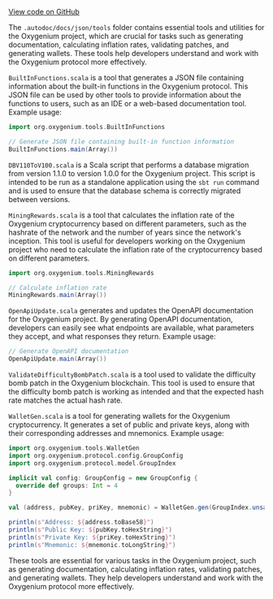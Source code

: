[View code on GitHub](https://github.com/oxygenium/oxygenium/.autodoc/docs/json/tools)

The `.autodoc/docs/json/tools` folder contains essential tools and utilities for the Oxygenium project, which are crucial for tasks such as generating documentation, calculating inflation rates, validating patches, and generating wallets. These tools help developers understand and work with the Oxygenium protocol more effectively.

`BuiltInFunctions.scala` is a tool that generates a JSON file containing information about the built-in functions in the Oxygenium protocol. This JSON file can be used by other tools to provide information about the functions to users, such as an IDE or a web-based documentation tool. Example usage:

```scala
import org.oxygenium.tools.BuiltInFunctions

// Generate JSON file containing built-in function information
BuiltInFunctions.main(Array())
```

`DBV110ToV100.scala` is a Scala script that performs a database migration from version 1.1.0 to version 1.0.0 for the Oxygenium project. This script is intended to be run as a standalone application using the `sbt run` command and is used to ensure that the database schema is correctly migrated between versions.

`MiningRewards.scala` is a tool that calculates the inflation rate of the Oxygenium cryptocurrency based on different parameters, such as the hashrate of the network and the number of years since the network's inception. This tool is useful for developers working on the Oxygenium project who need to calculate the inflation rate of the cryptocurrency based on different parameters.

```scala
import org.oxygenium.tools.MiningRewards

// Calculate inflation rate
MiningRewards.main(Array())
```

`OpenApiUpdate.scala` generates and updates the OpenAPI documentation for the Oxygenium project. By generating OpenAPI documentation, developers can easily see what endpoints are available, what parameters they accept, and what responses they return. Example usage:

```scala
// Generate OpenAPI documentation
OpenApiUpdate.main(Array())
```

`ValidateDifficultyBombPatch.scala` is a tool used to validate the difficulty bomb patch in the Oxygenium blockchain. This tool is used to ensure that the difficulty bomb patch is working as intended and that the expected hash rate matches the actual hash rate.

`WalletGen.scala` is a tool for generating wallets for the Oxygenium cryptocurrency. It generates a set of public and private keys, along with their corresponding addresses and mnemonics. Example usage:

```scala
import org.oxygenium.tools.WalletGen
import org.oxygenium.protocol.config.GroupConfig
import org.oxygenium.protocol.model.GroupIndex

implicit val config: GroupConfig = new GroupConfig {
  override def groups: Int = 4
}

val (address, pubKey, priKey, mnemonic) = WalletGen.gen(GroupIndex.unsafe(0))

println(s"Address: ${address.toBase58}")
println(s"Public Key: ${pubKey.toHexString}")
println(s"Private Key: ${priKey.toHexString}")
println(s"Mnemonic: ${mnemonic.toLongString}")
```

These tools are essential for various tasks in the Oxygenium project, such as generating documentation, calculating inflation rates, validating patches, and generating wallets. They help developers understand and work with the Oxygenium protocol more effectively.
